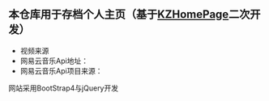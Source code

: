 ## 本仓库用于存档个人主页（基于[KZHomePage](https://github.com/kaygb/KZHomePage)二次开发）

- 视频来源
- 网易云音乐Api地址：
- 网易云音乐Api项目来源：

网站采用BootStrap4与jQuery开发
